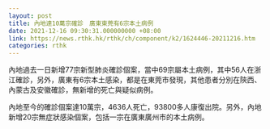 ```yaml
---
layout: post
title: 內地達10萬宗確診　廣東東莞有6宗本土病例
date: 2021-12-16 09:30:31.000000000 +08:00
link: https://news.rthk.hk/rthk/ch/component/k2/1624446-20211216.htm
categories: rthk
---
```


內地過去一日新增77宗新型肺炎確診個案，當中69宗屬本土病例，其中56人在浙江確診，另外，廣東有6宗本土感染，都是在東莞市發現，其他患者分別在陝西、內蒙古及安徽確診，無新增的死亡與疑似病例。

內地至今的確診個案達10萬宗，4636人死亡，93800多人康復出院。另外，內地新增20宗無症狀感染個案，包括一宗在廣東廣州市的本土病例。
